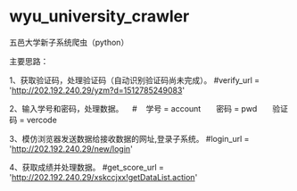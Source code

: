 # wyu_university_crawler
五邑大学新子系统爬虫（python）

主要思路：
  
  1、获取验证码，处理验证码（自动识别验证码尚未完成）。
    #verify_url = 'http://202.192.240.29/yzm?d=1512785249083'
  
 2、输入学号和密码，处理数据。
    #
    学号 = account    
    密码 = pwd    
    验证码 = vercode  
    
  3、模仿浏览器发送数据给接收数据的网址,登录子系统。
    #login_url = 'http://202.192.240.29/new/login'
  
  4、获取成绩并处理数据。
    #get_score_url = 'http://202.192.240.29/xskccjxx!getDataList.action'


